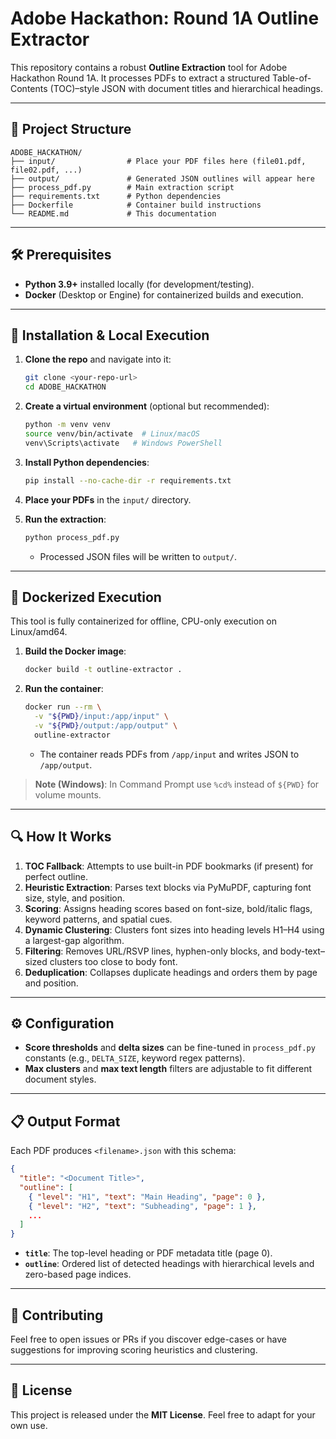 # Adobe Hackathon: Round 1A Outline Extractor

This repository contains a robust **Outline Extraction** tool for Adobe Hackathon Round 1A. It processes PDFs to extract a structured Table-of-Contents (TOC)–style JSON with document titles and hierarchical headings.

---

## 📁 Project Structure

```
ADOBE_HACKATHON/
├── input/                # Place your PDF files here (file01.pdf, file02.pdf, ...)
├── output/               # Generated JSON outlines will appear here
├── process_pdf.py        # Main extraction script
├── requirements.txt      # Python dependencies
├── Dockerfile            # Container build instructions
└── README.md             # This documentation
```

---

## 🛠️ Prerequisites

* **Python 3.9+** installed locally (for development/testing).
* **Docker** (Desktop or Engine) for containerized builds and execution.

---

## 🚀 Installation & Local Execution

1. **Clone the repo** and navigate into it:

   ```bash
   git clone <your-repo-url>
   cd ADOBE_HACKATHON
   ```

2. **Create a virtual environment** (optional but recommended):

   ```bash
   python -m venv venv
   source venv/bin/activate  # Linux/macOS
   venv\Scripts\activate   # Windows PowerShell
   ```

3. **Install Python dependencies**:

   ```bash
   pip install --no-cache-dir -r requirements.txt
   ```

4. **Place your PDFs** in the `input/` directory.

5. **Run the extraction**:

   ```bash
   python process_pdf.py
   ```

   * Processed JSON files will be written to `output/`.

---

## 🐳 Dockerized Execution

This tool is fully containerized for offline, CPU-only execution on Linux/amd64.

1. **Build the Docker image**:

   ```bash
   docker build -t outline-extractor .
   ```

2. **Run the container**:

   ```bash
   docker run --rm \
     -v "${PWD}/input:/app/input" \
     -v "${PWD}/output:/app/output" \
     outline-extractor
   ```

   * The container reads PDFs from `/app/input` and writes JSON to `/app/output`.

> **Note (Windows)**: In Command Prompt use `%cd%` instead of `${PWD}` for volume mounts.

---

## 🔍 How It Works

1. **TOC Fallback**: Attempts to use built-in PDF bookmarks (if present) for perfect outline.
2. **Heuristic Extraction**: Parses text blocks via PyMuPDF, capturing font size, style, and position.
3. **Scoring**: Assigns heading scores based on font-size, bold/italic flags, keyword patterns, and spatial cues.
4. **Dynamic Clustering**: Clusters font sizes into heading levels H1–H4 using a largest-gap algorithm.
5. **Filtering**: Removes URL/RSVP lines, hyphen-only blocks, and body-text–sized clusters too close to body font.
6. **Deduplication**: Collapses duplicate headings and orders them by page and position.

---

## ⚙️ Configuration

* **Score thresholds** and **delta sizes** can be fine-tuned in `process_pdf.py` constants (e.g., `DELTA_SIZE`, keyword regex patterns).
* **Max clusters** and **max text length** filters are adjustable to fit different document styles.

---

## 📋 Output Format

Each PDF produces `<filename>.json` with this schema:

```json
{
  "title": "<Document Title>",
  "outline": [
    { "level": "H1", "text": "Main Heading", "page": 0 },
    { "level": "H2", "text": "Subheading", "page": 1 },
    ...
  ]
}
```

* **`title`**: The top-level heading or PDF metadata title (page 0).
* **`outline`**: Ordered list of detected headings with hierarchical levels and zero-based page indices.

---

## 🚩 Contributing

Feel free to open issues or PRs if you discover edge-cases or have suggestions for improving scoring heuristics and clustering.

---

## 📜 License

This project is released under the **MIT License**. Feel free to adapt for your own use.
